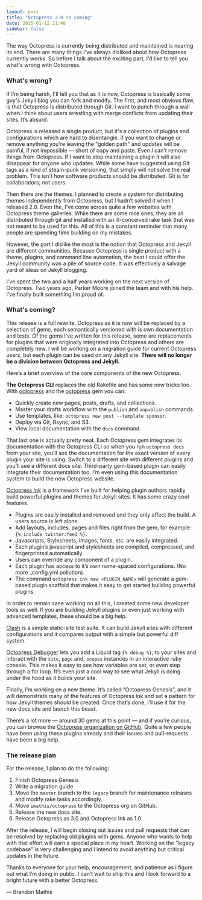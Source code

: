 ```yaml
---
layout: post
title: "Octopress 3.0 is coming"
date: 2015-01-12 21:48
sidebar: false
---
```


The way Octopress is currently being distributed and maintained is nearing its end. There are many things I've always disliked about how Octopress currently works. So before I talk about the exciting part, I'd like to tell you what's wrong with Octopress.

### What's wrong?

If I'm being harsh, I'll tell you that as it is now, Octopress is basically some guy's Jekyll blog you can fork and modify. The first, and most obvious flaw, is that Octopress is distributed through Git. I want to punch through a wall when I think about users wrestling with merge conflicts from updating their sites. It’s absurd.

Octopress is released a single product, but it's a collection of plugins and configurations which are hard to disentangle. if you want to change or remove anything you're leaving the "golden path" and updates will be painful, if not impossible — short of copy and paste. Even *I* can't remove things from Octopress. If I want to stop maintaining a plugin it will also disappear for anyone who updates. While some have suggested using Git tags as a kind of steam-punk versioning, that simply will not solve the real problem. This isn't how software products should be distributed. Git is for collaborators; not users.

Then there are the themes. I planned to create a system for distributing themes independently from Octopress, but I hadn’t solved it when I released 2.0. Even the, I've come across quite a few websites with Octopress theme galleries. While there are some nice ones, they are all distributed through git and installed with an ill-conceived rake task that was not meant to be used for this. All of this is a constant reminder that many people are spending time building on my mistakes.

However, the part I dislike the most is the notion that Octopress and Jekyll are different communities. Because Octopress is single product with a theme, plugins, and command line automation, the best I could offer the Jekyll community was a pile of source code. It was effectively a salvage yard of ideas on Jekyll blogging.

I've spent the two and a half years working on the next version of Octopress. Two years ago, Parker Moore joined the team and with his help. I’ve finally built something I’m proud of.

### What's coming?

This release is a full rewrite. Octopress as it is now will be replaced by a selection of gems, each semantically versioned with is own documentation and tests. Of the gems I’ve written for this release, some are replacements for plugins that were originally integrated into Octopress and others are completely new. I will be working on a migration guide for current Octopress users, but each plugin can be used on any Jekyll site. **There will no longer be a division between Octopress and Jekyll.**

Here’s a brief overview of the core components of the new Octopress.

**The Octopress CLI** replaces the old Rakefile and has some new tricks too. With [octopress](https://github.com/octopress/octopress) and the [octopress](https://github.com/octopress/deploy) gem you can:

- Quickly create new pages, posts, drafts, and collections.
- Master your drafts workflow with the `publish` and `unpublish` commands.
- Use templates, like: `octopress new post --template sponsor`.
- Deploy via Git, Rsync, and S3.
- View local documentation with the `docs` command.

That last one is actually pretty neat. Each Octopress gem integrates its documentation with the Octopress CLI so when you run `octopress docs` from your site, you’ll see the documentation for the exact version of every plugin your site is using. Switch to a different site with different plugins and you’ll see a different docs site. Third-party gem-based plugin can easily integrate their documentation too. I’m even using this documentation system to build the new Octopress website.

[Octopress Ink](https://github.com/octopress/ink) is a framework I’ve built for helping plugin authors rapidly build powerful plugins and themes for Jekyll sites. It has some crazy cool features.

- Plugins are easily installed and removed and they only affect the build. A users source is left alone.
- Add layouts, includes, pages and files right from the gem, for example: <code>&#123;% include twitter:feed %&#125;</code>.
- Javascripts, Stylesheets, images, fonts, etc. are easily integrated.
- Each plugin’s javascript and stylesheets are compiled, compressed, and fingerprinted automatically.
- Users can override any component of a plugin.
- Each plugin has access to it’s own name-spaced configurations. (No more _config.yml pollution).
- The command `octopress ink new <PLUGIN_NAME>` will generate a gem-based plugin scaffold that makes it easy to get started building powerful plugins.

In order to remain sane working on all this, I created some new developer tools as well. If you are building Jekyll plugins or even just working with advanced templates, these should be a big help.

[Clash](https://github.com/imathis/clash) is a simple static-site test suite. It can build Jekyll sites with different configurations and it compares output with a simple but powerful diff system.

[Octopress Debugger](https://github.com/octopress/debugger) lets you add a Liquid tag <code>&#123;% debug %&#125;</code>, to your sites and interact with the `site`, `page` and, `scopes` instances in an interactive ruby console. This makes it easy to see how variables are set, or even step through a for loop. It’s even just a cool way to see what Jekyll is doing under the hood as it builds your site.

Finally, I’m working on a new theme. It’s called “Octopress Genesis”, and it will demonstrate many of the features of Octopress Ink and set a pattern for how Jekyll themes should be created. Once that’s done, I’ll use it for the new docs site and launch this beast.

There’s a lot more — around 30 gems at this point — and if you’re curious, you can browse the [Octopress organization on GitHub](https://github.com/octopress). Quite a few people have been using these plugins already and their issues and pull-requests have been a big help.

### The release plan

For the release, I plan to do the following:

1. Finish Octopress Genesis
2. Write a migration guide
3. Move the `master` branch to the `legacy` branch for maintenance releases and modify rake tasks accordingly.
4. Move `imathis/octopress` to the Octopress org on GitHub.
5. Release the new docs site.
6. Release Octopress as 3.0 and Octopress Ink as 1.0

After the release, I will begin closing out issues and pull requests that can be resolved by replacing old plugins with gems. Anyone who wants to help with that effort will earn a special place in my heart. Working on the “legacy codebase” is very challenging and I intend to avoid anything but critical updates in the future.

Thanks to everyone for your help, encouragement, and patience as I figure out what I’m doing in public. I can’t wait to ship this and I look forward to a bright future with a better Octopress.

— Brandon Mathis

